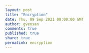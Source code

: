 ```yaml
---
layout: post
title: "Encryption"
date: Thu, 09 Sep 2021 00:00:00 GMT
author: gvensan
comments: true
published: true
share: true
permalink: encryption
---
```


